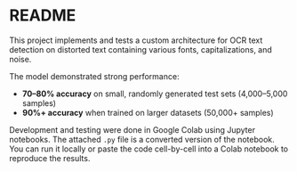 # README

This project implements and tests a custom architecture for OCR text detection on distorted text containing various fonts, capitalizations, and noise.

The model demonstrated strong performance:
- **70–80% accuracy** on small, randomly generated test sets (4,000–5,000 samples)
- **90%+ accuracy** when trained on larger datasets (50,000+ samples)

Development and testing were done in Google Colab using Jupyter notebooks. The attached `.py` file is a converted version of the notebook. You can run it locally or paste the code cell-by-cell into a Colab notebook to reproduce the results.
